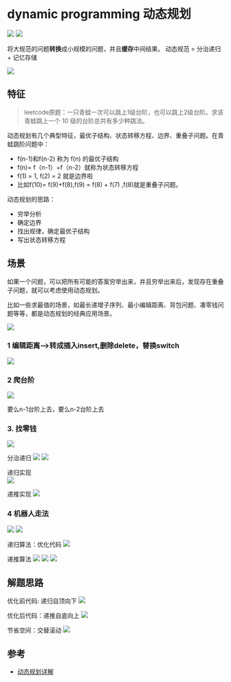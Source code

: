 # dynamic programming 动态规划
![](.dynamic_programming_images/dp_info.png)
![](.dynamic_programming_images/dp_info2.png)

将大规范的问题**转换**成小规模的问题，并且**缓存**中间结果。
动态规范 = 分治递归 + 记忆存储


![](.04_dynamic_programming_images/dynamic_programming_source.png)

## 特征

> leetcode原题：一只青蛙一次可以跳上1级台阶，也可以跳上2级台阶。求该青蛙跳上一个 10 级的台阶总共有多少种跳法。

动态规划有几个典型特征，最优子结构、状态转移方程、边界、重叠子问题。在青蛙跳阶问题中：

* f(n-1)和f(n-2) 称为 f(n) 的最优子结构
* f(n)= f（n-1）+f（n-2）就称为状态转移方程
* f(1) = 1, f(2) = 2 就是边界啦
* 比如f(10)= f(9)+f(8),f(9) = f(8) + f(7) ,f(8)就是重叠子问题。

动态规划的思路：

- 穷举分析
- 确定边界 
- 找出规律，确定最优子结构 
- 写出状态转移方程


## 场景
如果一个问题，可以把所有可能的答案穷举出来，并且穷举出来后，发现存在重叠子问题，就可以考虑使用动态规划。

比如一些求最值的场景，如最长递增子序列、最小编辑距离、背包问题、凑零钱问题等等，都是动态规划的经典应用场景。

![](.dynamic_programming_images/dp_application.png)

### 1 编辑距离-->转成插入insert,删除delete，替换switch
   ![](.dynamic_programming_images/edit_distance.png)

### 2 爬台阶
   ![](.dynamic_programming_images/climb_stair.png)

要么n-1台阶上去，要么n-2台阶上去

### 3. 找零钱

![](.dynamic_programming_images/get_change1.png)

分治递归
![](.dynamic_programming_images/get_change2.png)
![](.dynamic_programming_images/get_change3.png)

递归实现  
![](.dynamic_programming_images/get_change_code.png)

递推实现
![](.dynamic_programming_images/get_change_code2.png)


### 4 机器人走法
   ![](.dynamic_programming_images/robot_walk.png)
   ![](.dynamic_programming_images/robot_code.png)

递归算法：优化代码
![](.dynamic_programming_images/robot_code1.png)

递推算法
![](.dynamic_programming_images/robot_code2.png)
![](.dynamic_programming_images/robot_code3.png)
![](.dynamic_programming_images/robot_code4.png)



## 解题思路

优化前代码: 递归自顶向下
![](.dynamic_programming_images/dp_code1.png)

优化后代码：递推自底向上
![](.dynamic_programming_images/dp_code2.png)


节省空间：交替滚动
![](.dynamic_programming_images/dp_code3.png)



## 参考
- [动态规划详解](https://juejin.cn/post/6951922898638471181)